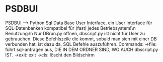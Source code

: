 # PSDBUI
PSDBUI --> Python Sql Data Base User Interface, ein User Interface für SQL-Datenbanken kompatibel für (fast) jedes Betriebsystem!\n
Benutzung:\n
Nur DBrun.py öffnen, dbscript.py ist nicht für User zu gebrauchen.
Diese Befehlszeile die kommt, sobald man sich mit einer DB verbunden hat, ist dazu da, SQL Befehle auszuführen.
Commands:
->file: führt sql-anfragen aus, DIE IN DEM ORDNER SIND, WO AUCH dbscript.py IST.
->exit: exit
->cls: löscht den Bildschirm

